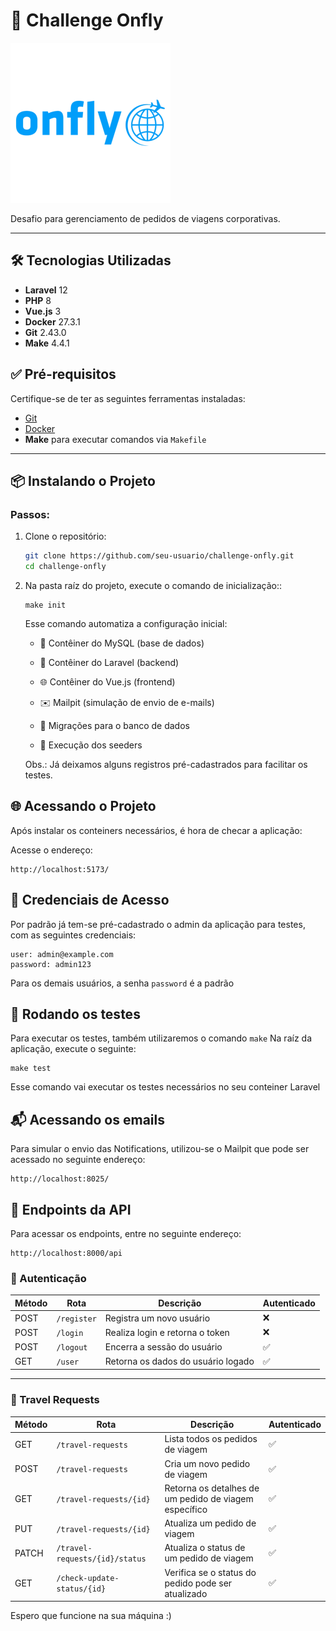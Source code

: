 # 🚀 Challenge Onfly

![Logo Onfly](frontend/src/assets/images/logo.svg)

Desafio para gerenciamento de pedidos de viagens corporativas.

---

## 🛠️ Tecnologias Utilizadas

- **Laravel** 12
- **PHP** 8
- **Vue.js** 3
- **Docker** 27.3.1
- **Git** 2.43.0
- **Make** 4.4.1


## ✅ Pré-requisitos

Certifique-se de ter as seguintes ferramentas instaladas:

- [Git](https://git-scm.com/downloads)
- [Docker](https://docs.docker.com/engine/install/)
- **Make** para executar comandos via `Makefile`


---

## 📦 Instalando o Projeto

### Passos:

1. Clone o repositório:
    ```bash
    git clone https://github.com/seu-usuario/challenge-onfly.git
    cd challenge-onfly
    ```
2. Na pasta raíz do projeto, execute o comando de inicialização::

    ```
    make init
    ```


    Esse comando automatiza a configuração inicial:


    * 🐬 Contêiner do MySQL (base de dados)

    * 🎯 Contêiner do Laravel (backend)

    * 🌐 Contêiner do Vue.js (frontend)

    * ✉️ Mailpit (simulação de envio de e-mails)

    * 🧱 Migrações para o banco de dados

    * 🌱 Execução dos seeders

    Obs.: Já deixamos alguns registros pré-cadastrados para facilitar os testes.


## 🌐 Acessando o Projeto

Após instalar os conteiners necessários, é hora de checar a aplicação:

Acesse o endereço: 
 ```
http://localhost:5173/
 ```

## 👤 Credenciais de Acesso

Por padrão já tem-se pré-cadastrado o admin da aplicação para testes, com as seguintes credenciais:

 ```
 user: admin@example.com
 password: admin123
 ```

Para os demais usuários, a senha ``password`` é a padrão

## 🧪 Rodando os testes

Para executar os testes, também utilizaremos o  comando ``make``
Na raíz da aplicação, execute o seguinte:

```
make test
```

Esse comando vai executar os testes necessários no seu conteiner Laravel


## 📬 Acessando os emails

Para simular o envio das Notifications, utilizou-se o Mailpit que pode ser acessado no seguinte endereço:
 ```
 http://localhost:8025/ 
 ```

## 📡 Endpoints da API

Para acessar os endpoints, entre no seguinte endereço:

```
http://localhost:8000/api
```

### 🔐 Autenticação

| Método | Rota        | Descrição                         | Autenticado |
|--------|-------------|-----------------------------------|-------------|
| POST   | `/register` | Registra um novo usuário          | ❌          |
| POST   | `/login`    | Realiza login e retorna o token   | ❌          |
| POST   | `/logout`   | Encerra a sessão do usuário       | ✅          |
| GET    | `/user`     | Retorna os dados do usuário logado| ✅          |

---

### 🧳 Travel Requests

| Método | Rota                                     | Descrição                                             | Autenticado |
|--------|------------------------------------------|-------------------------------------------------------|-------------|
| GET    | `/travel-requests`                       | Lista todos os pedidos de viagem                     | ✅          |
| POST   | `/travel-requests`                       | Cria um novo pedido de viagem                        | ✅          |
| GET    | `/travel-requests/{id}`                  | Retorna os detalhes de um pedido de viagem específico| ✅          |
| PUT    | `/travel-requests/{id}`                  | Atualiza um pedido de viagem                         | ✅          |
| PATCH  | `/travel-requests/{id}/status`           | Atualiza o status de um pedido de viagem             | ✅          |
| GET    | `/check-update-status/{id}`              | Verifica se o status do pedido pode ser atualizado   | ✅          |

 
 Espero que funcione na sua máquina :)
